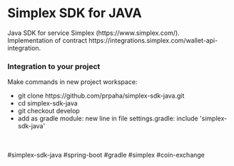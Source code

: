 <html>
<h1>Simplex SDK for JAVA</h1>
Java SDK for service Simplex (https://www.simplex.com/).<br/>
Implementation of contract https://integrations.simplex.com/wallet-api-integration.

<h3>Integration to your project</h3>
Make commands in new project workspace:
<ul>
<li>git clone https://github.com/prpaha/simplex-sdk-java.git</li>
<li>cd simplex-sdk-java</li>
<li>git checkout develop</li>
<li>add as gradle module: new line in file settings.gradle: include 'simplex-sdk-java'</li>
</ul>
</html>
<br/>
<br/>
#simplex-sdk-java
#spring-boot
#gradle
#simplex
#coin-exchange